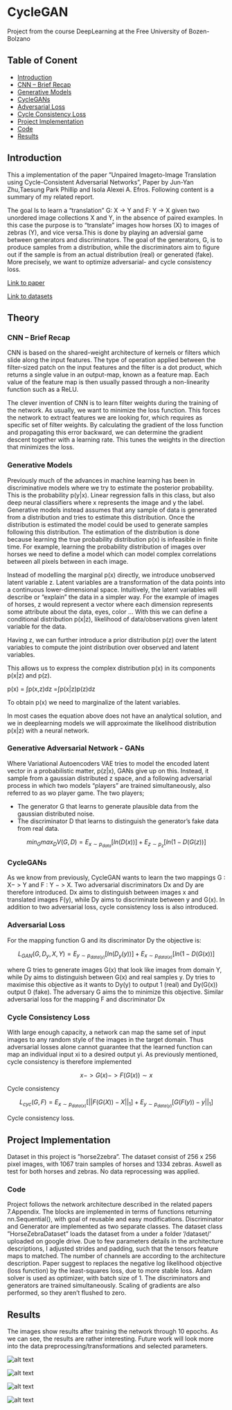 # CycleGAN
Project from the course DeepLearning at the Free University of Bozen-Bolzano

## Table of Conent 
- [Introduction](#introduction)
- [CNN – Brief Recap](#cnn–brief-recap)
- [Generative Models](#generative-models)
- [CycleGANs](#cyclegans)
- [Adversarial Loss](#adversarial-loss)
- [Cycle Consistency Loss](#cycle-consistency-loss)
- [Project Implementation](#project-implementation)
- [Code](#code)
- [Results](#results)

## Introduction 
This a implementation of the paper ”Unpaired Imageto-Image Translation using Cycle-Consistent Adversarial Networks”, Paper by Jun-Yan Zhu,Taesung Park Phillip and Isola Alexei A. Efros. Following content is a summary of my related report. 

The goal Is to learn a “translation” G: X -> Y and F: Y -> X given two unordered image collections X and Y, in the absence of paired examples. In this case the purpose is to “translate” images how horses (X) to images of zebras (Y), and vice versa.This is done by playing an adversial game between generators and discriminators.  The goal of the generators, G, is to produce samples from a distribution, while the discriminators aim to figure out if the sample is from an actual distribution (real) or generated (fake). More precisely, we want to optimize adversarial- and cycle consistency loss. 

<a href="https://arxiv.org/pdf/1703.10593v7.pdf">Link to paper</a>

<a href="https://www.kaggle.com/datasets/suyashdamle/cyclegan">Link to datasets</a>

## Theory 

### CNN – Brief Recap 
CNN is based on the shared-weight architecture of kernels or filters which slide along the input features. The type of operation applied between the filter-sized patch on the input features and the filter is a dot product, which returns a single value in an output-map, known as a feature map. Each value of the feature map is then usually passed through a non-linearity function such as a ReLU. 

The clever invention of CNN is to learn filter weights during the training of the network. As usually, we want to minimize the loss function. This forces the network to extract features we are looking for, which requires as specific set of filter weights. By calculating the gradient of the loss function and propagating this error backward, we can determine the gradient descent together with a learning rate. This tunes the weights in the direction that minimizes the loss.

### Generative Models 
Previously much of the advances in machine learning has been in discriminative models where we try to estimate the posterior probability. This is the probability p(y|x). Linear regression falls in this class, but also deep neural classifiers where x represents the image and y the label.
Generative models instead assumes that any sample of data is generated from a distribution and tries to estimate this distribution. Once the distribution is estimated the model could be used to generate samples following this distribution.  The estimation of the distribution is done because learning the true probability distribution p(x) is infeasible in finite time. For example, learning the probability distribution of images over horses we need to define a model which can model complex correlations between all pixels between in each image.

Instead of modelling the marginal p(x) directly, we introduce unobserved latent variable z. Latent variables are a transformation of the data points into a continuous lower-dimensional space. Intuitively, the latent variables will describe or “explain” the data in a simpler way. For the example of images of horses, z would represent a vector where each dimension represents some attribute about the data,  eyes, color … With this we can define a conditional distribution p(x|z), likelihood of data/observations given latent variable for the data. 

Having z, we can further introduce a prior distribution p(z) over the latent variables to compute the joint distribution over observed and latent variables.

This allows us to express the complex distribution p(x) in its components p(x|z) and p(z). 

p(x) = ∫p(x,z)dz =∫p(x|z)p(z)dz

To obtain p(x) we need to marginalize of the latent variables. 

In most cases the equation above does not have an analytical solution, and we in deeplearning models we will approximate the likelihood distribution  p(x|z) with a neural network.

### Generative Adversarial Network - GANs
Where Variational Autoencoders VAE tries to model the encoded latent vector in a probabilistic matter, p(z|x), GANs give up on this. Instead, it sample from a gaussian distributed z space, and a following adversarial process in which two models “players” are trained simultaneously, also referred to as wo player game. The two players; 

-	The generator G that learns to generate plausible data from the gaussian distributed noise.
-	The discriminator D that learns to distinguish the generator’s fake data from real data. 

$$min_Gmax_D V(G,D) = E_{x \sim p_{data}} [ln(D(x))] + E_{z \sim p_{z}}[ln(1-D(G(z))]$$

### CycleGANs 

As we know from previously, CycleGAN wants to learn the two mappings G : X− > Y and F : Y − > X. Two adversarial discriminators Dx and Dy are therefore introduced. Dx aims to distinguish between images x and translated images F(y), while Dy aims to discriminate between y and G(x). In addition to two adversarial loss, cycle consistency loss is also introduced.

### Adversarial Loss

For the mapping function G and its discriminator Dy the objective is:

$$L_{GAN}(G,D_y, X,Y) = E_{y\sim p_{data(y)}} [ln(D_y(y))] + E_{x \sim p_{data(x)}}[ln(1-D(G(x))]$$

where G tries to generate images G(x) that look like images from domain Y, while Dy aims to distinguish between G(x) and real samples y. Dy tries to maximise this objective as it wants to Dy(y) to output 1 (real) and Dy(G(x)) output 0 (fake). The adversary G aims the to minimize this objective. Similar adversarial loss for the mapping F and discriminator Dx

### Cycle Consistency Loss

With large enough capacity, a network can map the same set of input images to any random style of the images in the target domain. Thus adversarial losses alone cannot guarantee that the learned function can map an individual input xi to a desired output yi. As previously mentioned, cycle consistency is therefore implemented

$$ x -> G(x) -> F(G(x)) \sim x$$

Cycle consistency 

$$L_{cyc}(G,F) = E_{x\sim p_{data(x)}} [|| F(G(X)) - X||_1] + E_{y \sim p_{data(y)}}[G(F(y)) - y||_1]$$

Cycle consistency loss.

## Project Implementation 

Dataset in this project is ”horse2zebra”. The dataset consist of 256 x 256 pixel images, with 1067 train samples of horses and 1334 zebras. Aswell as test for both horses and zebras. No data reprocessing was applied.

### Code 

Project follows the network architecture described in the related papers 7.Appendix. The blocks are implemented in terms of functions returning nn.Sequential(), with goal of reusable and easy modifications. Discriminator and Generator are implemented as two separate classes. The dataset class ”HorseZebraDataset” loads the dataset from a under a folder ’/dataset/’ uploaded on google drive. Due to few parameters details in the architecture descriptions, I adjusted strides and padding, such that the tensors feature maps to matched. The number of channels are according to the architecture description. Paper suggest to replaces the negative log likelihood objective (loss function) by the least-squares loss, due to more stable loss. Adam solver is used as optimizer, with batch size of 1. The discriminators and generators are trained simultaneously. Scaling of gradients are also performed, so they aren’t flushed to zero.

## Results 

The images show results after training the network through 10 epochs. As
we can see, the results are rather interesting. Future work will look more into the data preprocessing/transformations and selected parameters. 


![alt text](https://github.com/farup/CycleGAN/blob/8cc4e9c8721b07bc9cf7820567e8f8b7a21c2218/results/horse_0.png)

![alt text](https://github.com/farup/CycleGAN/blob/8cc4e9c8721b07bc9cf7820567e8f8b7a21c2218/results/zebraFake_0.png)

![alt text](https://github.com/farup/CycleGAN/blob/8cc4e9c8721b07bc9cf7820567e8f8b7a21c2218/results/horse_01.png)

![alt text](https://github.com/farup/CycleGAN/blob/8cc4e9c8721b07bc9cf7820567e8f8b7a21c2218/results/zebraFake_01.png)

